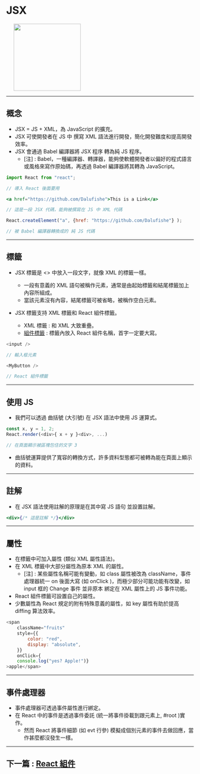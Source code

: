# JSX

<img
src="https://blog.waterstrong.me/assets/jsx-syntax/jsx_logo.png"
height="180px"
style="margin-left: 20px">

---

## 概念

+ JSX = JS + XML，為 JavaScript 的擴充。
+ JSX 可使開發者在 JS 中 撰寫 XML 語法進行開發，簡化開發難度和提高開發效率。
+ JSX 會通過 Babel 編譯器將 JSX 程序 轉為純 JS 程序。
  + [注] : Babel，一種編譯器、轉譯器，能夠使軟體開發者以偏好的程式語言或風格來寫作原始碼，再透過 Babel 編譯器將其轉為 JavaScript。

```jsx
import React from "react";

// 導入 React 後面要用

<a href="https://github.com/Dalufishe">This is a Link</a>

// 這是一段 JSX 代碼，能夠被撰寫在 JS 中 XML 代碼

React.createElement("a", {href: "https://github.com/Dalufishe"} );

// 被 Babel 編譯器轉換成的 純 JS 代碼 
```

---

## 標籤

+ JSX 標籤是 <> 中放入一段文字，就像 XML 的標籤一樣。
  + 一段有意義的 XML 語句被稱作元素，通常是由起始標籤和結尾標籤加上內容所組成。
  + 當該元素沒有內容，結尾標籤可被省略，被稱作空白元素。

+ JSX 標籤支持 XML 標籤和 React 組件標籤。
  + XML 標籤 : 和 XML 大致重疊。
  + [組件標籤](./2-Component.md) : 標籤內放入 React 組件名稱，首字一定要大寫。

```js
<input />

// 輸入框元素

<MyButton />

// React 組件標籤
```

---

## 使用 JS

+ 我們可以透過 曲括號 (大引號) 在 JSX 語法中使用 JS 運算式。

```js
const x, y = 1, 2;
React.render(<div>{ x + y }<div>, ...)

// 在頁面顯示被區塊包住的文字 3 
```

+ 曲括號運算提供了寬容的轉換方式，許多資料型態都可被轉為能在頁面上顯示的資料。

---

## 註解

+ 在 JSX 語法使用註解的原理是在其中寫 JS 語句 並設置註解。

```jsx
<div>{/* 這是註解 */}</div>
```

---

## 屬性

+ 在標籤中可加入屬性 (類似 XML 屬性語法)。
+ 在 XML 標籤中大部分屬性為原本 XML 的屬性。
  + [注] : 某些屬性名稱可能有變動，如 class 屬性被改為 className，事件處理器統一 on 後面大寫 (如 onClick )，而極少部分可能功能有改變，如 input 框的 Change 事件 並非原本 綁定在 XML 屬性上的 JS 事件功能。
+ React 組件標籤可設置自己的屬性。
+ 少數屬性為 React 規定的附有特殊意義的屬性，如 key 屬性有助於提高 diffing 算法效率。

```js
<span 
    className="fruits"
    style={{
        color: "red",
        display: "absolute",   
    }}
    onClick={
    console.log("yes? Apple!")}
>apple</span>
```

---

## 事件處理器

+ 事件處理器可透過事件屬性進行綁定。
+ 在 React 中的事件是透過事件委託 (統一將事件掛載到跟元素上, #root )實作。
  + 然而 React 將事件細節 (如 evt 行參) 模擬成個別元素的事件去做回應，當作甚麼都沒發生一樣。

---

## 下一篇 : [React 組件](./2-Component.md)
